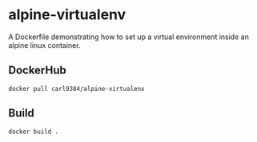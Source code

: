 # alpine-virtualenv
A Dockerfile demonstrating how to set up a virtual environment inside an alpine linux container.

## DockerHub

`docker pull carl9384/alpine-virtualenv`

## Build

`docker build .`
